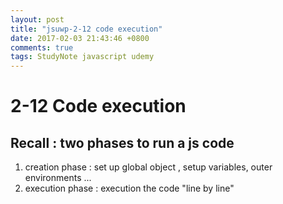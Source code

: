 ```yaml
---
layout: post
title: "jsuwp-2-12 code execution"
date: 2017-02-03 21:43:46 +0800
comments: true
tags: StudyNote javascript udemy
---
```


<!--more-->

# 2-12 Code execution

## Recall : two phases to run a js code
1. creation phase : set up global object , setup variables, outer environments ...
2. execution phase : execution the code "line by line"
